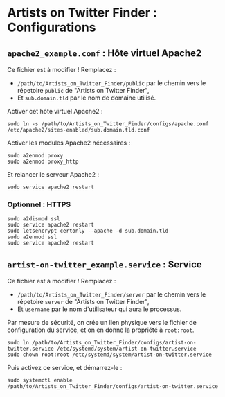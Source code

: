 # Artists on Twitter Finder : Configurations

## `apache2_example.conf` : Hôte virtuel Apache2

Ce fichier est à modifier ! Remplacez :
* `/path/to/Artists_on_Twitter_Finder/public` par le chemin vers le répetoire `public` de "Artists on Twitter Finder",
* Et `sub.domain.tld` par le nom de domaine utilisé.

Activer cet hôte virtuel Apache2 :
```
sudo ln -s /path/to/Artists_on_Twitter_Finder/configs/apache.conf /etc/apache2/sites-enabled/sub.domain.tld.conf
```

Activer les modules Apache2 nécessaires :
```
sudo a2enmod proxy
sudo a2enmod proxy_http
```

Et relancer le serveur Apache2 :
```
sudo service apache2 restart
```

### Optionnel : HTTPS

```
sudo a2dismod ssl
sudo service apache2 restart
sudo letsencrypt certonly --apache -d sub.domain.tld
sudo a2enmod ssl
sudo service apache2 restart
```

## `artist-on-twitter_example.service` : Service

Ce fichier est à modifier ! Remplacez :
* `/path/to/Artists_on_Twitter_Finder/server` par le chemin vers le répetoire `server` de "Artists on Twitter Finder",
* Et `username` par le nom d'utilisateur qui aura le processus.

Par mesure de sécurité, on crée un lien physique vers le fichier de configuration du service, et on en donne la propriété à `root:root`.
```
sudo ln /path/to/Artists_on_Twitter_Finder/configs/artist-on-twitter.service /etc/systemd/system/artist-on-twitter.service
sudo chown root:root /etc/systemd/system/artist-on-twitter.service
```

Puis activez ce service, et démarrez-le :
```
sudo systemctl enable /path/to/Artists_on_Twitter_Finder/configs/artist-on-twitter.service
```
